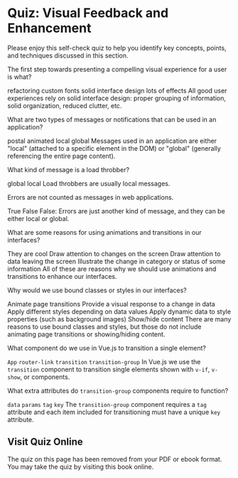 # Quiz: Visual Feedback and Enhancement

Please enjoy this self-check quiz to help you identify key concepts, points, and techniques discussed in this section.

<quiz name="">
    <question>
        <p>The first step towards presenting a compelling visual experience for a user is what?</p>
        <answer>refactoring</answer>
        <answer>custom fonts</answer>
        <answer correct>solid interface design</answer>
        <answer>lots of effects</answer>
        <explanation>All good user experiences rely on solid interface design: proper grouping of information, solid organization, reduced clutter, etc.</explanation>
    </question>
    <question multiple>
        <p>What are two types of messages or notifications that can be used in an application?</p>
        <answer>postal</answer>
        <answer>animated</answer>
        <answer correct>local</answer>
        <answer correct>global</answer>
        <explanation>Messages used in an application are either "local" (attached to a specific element in the DOM) or "global" (generally referencing the entire page content).</explanation>
    </question>
    <question>
        <p>What kind of message is a load throbber?</p>
        <answer>global</answer>
        <answer correct>local</answer>
        <explanation>Load throbbers are usually local messages.</explanation>
    </question>
    <question>
        <p>Errors are not counted as messages in web applications.</p>
        <answer>True</answer>
        <answer correct>False</answer>
        <explanation>False: Errors are just another kind of message, and they can be either local or global.</explanation>
    </question>
    <question multiple>
        <p>What are some reasons for using animations and transitions in our interfaces?</p>
        <answer correct>They are cool</answer>
        <answer correct>Draw attention to changes on the screen</answer>
        <answer correct>Draw attention to data leaving the screen</answer>
        <answer correct>Illustrate the change in category or status of some information</answer>
        <explanation>All of these are reasons why we should use animations and transitions to enhance our interfaces.</explanation>
    </question>
    <question multiple>
        <p>Why would we use bound classes or styles in our interfaces?</p>
        <answer>Animate page transitions</answer>
        <answer correct>Provide a visual response to a change in data</answer>
        <answer correct>Apply different styles depending on data values</answer>
        <answer correct>Apply dynamic data to style properties (such as background images)</answer>
        <answer>Show/hide content</answer>
        <explanation>There are many reasons to use bound classes and styles, but those do not include animating page transitions or showing/hiding content.</explanation>
    </question>
    <question>
        <p>What component do we use in Vue.js to transition a single element?</p>
        <answer><code>App</code></answer>
        <answer><code>router-link</code></answer>
        <answer correct><code>transition</code></answer>
        <answer><code>transition-group</code></answer>
        <explanation>In Vue.js we use the <code>transition</code> component to transition single elements shown with <code>v-if</code>, <code>v-show</code>, or components.</explanation>
    </question>
    <question multiple>
        <p>What extra attributes do <code>transition-group</code> components require to function?</p>
        <answer><code>data</code></answer>
        <answer><code>params</code></answer>
        <answer correct><code>tag</code></answer>
        <answer correct><code>key</code></answer>
        <explanation>The <code>transition-group</code> component requires a <code>tag</code> attribute and each item included for transitioning must have a unique <code>key</code> attribute.</explanation>
    </question>
</quiz>

<div class="no-quiz">
     <h2>Visit Quiz Online</h2>
     <p> 
         The quiz on this page has been removed from your PDF 
         or ebook format. You may take the quiz by visiting
         this book online.
     </p>
</div>
